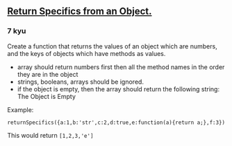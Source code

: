 <h2><a href=https://www.codewars.com/kata/5508b1d298b3238397000a56/train/javascript target="_blank">Return Specifics from an Object.</a></h2><h3>7 kyu</h3><p>Create a function that returns the values of an object which are numbers, and the keys of objects which have methods as values.</p><ul><li>array should return numbers first then all the method names in the order they are in the object</li><li>strings, booleans, arrays should be ignored. </li><li>if the object is empty, then the array should return the following string: The Object is Empty</li></ul><p>Example: </p><pre><code class="language-javascript"><span class="cm-variable">returnSpecifics</span>({<span class="cm-property">a</span>:<span class="cm-number">1</span>,<span class="cm-property">b</span>:<span class="cm-string">'str'</span>,<span class="cm-property">c</span>:<span class="cm-number">2</span>,<span class="cm-property">d</span>:<span class="cm-atom">true</span>,<span class="cm-property">e</span>:<span class="cm-keyword">function</span>(<span class="cm-def">a</span>){<span class="cm-keyword">return</span> <span class="cm-variable-2">a</span>;},<span class="cm-property">f</span>:<span class="cm-number">3</span>})</code></pre><p>This would return <code>[1,2,3,'e'] </code></p>